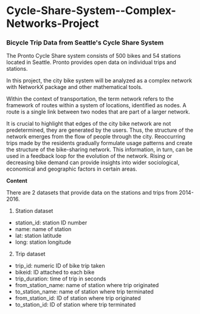 # Cycle-Share-System--Complex-Networks-Project

### Bicycle Trip Data from Seattle's Cycle Share System

The Pronto Cycle Share system consists of 500 bikes and 54 stations located in Seattle. Pronto provides open data on individual trips and stations.

In this project, the city bike system will be analyzed as a complex network with NetworkX package and other mathematical tools.

Within the context of transportation, the term network refers to the framework of routes within a system of locations, identified as nodes. A route is a single link between two nodes that are part of a larger network.

It is crucial to highlight that edges of the city bike network are not predetermined, they are generated by the users. Thus, the structure of the network emerges from the flow of people through the city. Reoccurring trips made by the residents gradually formulate usage patterns and create the structure of the bike-sharing network. This information, in turn, can be used in a feedback loop for the evolution of the network. Rising or decreasing bike demand can provide insights into wider sociological, economical and geographic factors in certain areas.

**Content**

There are 2 datasets that provide data on the stations and trips from 2014-2016.

1. Station dataset
* station_id: station ID number
* name: name of station
* lat: station latitude
* long: station longitude

2. Trip dataset
* trip_id: numeric ID of bike trip taken
* bikeid: ID attached to each bike
* trip_duration: time of trip in seconds
* from_station_name: name of station where trip originated
* to_station_name: name of station where trip terminated
* from_station_id: ID of station where trip originated
* to_station_id: ID of station where trip terminated

